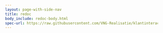 ```yaml
---
layout: page-with-side-nav
title: redoc
body_include: redoc-body.html
spec-url: https://raw.githubusercontent.com/VNG-Realisatie/klantinteracties/main/docs/api_familie_varianten/variant6/openapi.yaml
---
```

<redoc spec-url='{{page.spec-url}}'></redoc>
